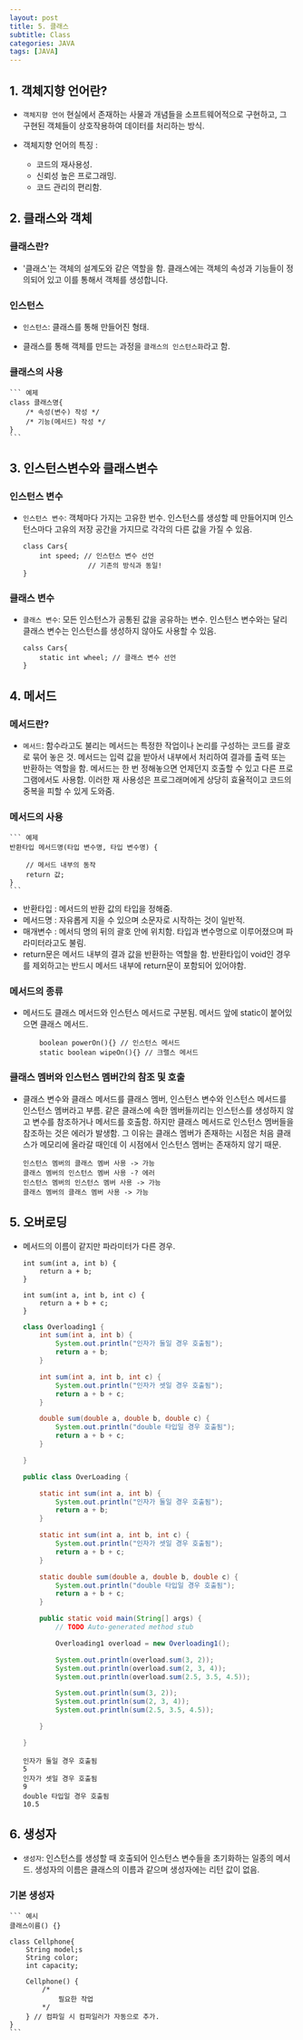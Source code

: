 ```yaml
---
layout: post
title: 5. 클래스
subtitle: Class
categories: JAVA
tags: [JAVA]
---
```


## 1. 객체지향 언어란?

- `객체지향 언어` 현실에서 존재하는 사물과 개념들을 소프트웨어적으로 구현하고, 그 구현된 객체들이 상호작용하여 데이터를 처리하는 방식.

- 객체지향 언어의 특징 :

  * 코드의 재사용성.
  * 신뢰성 높은 프로그래밍.
  * 코드 관리의 편리함.

## 2. 클래스와 객체

### 클래스란?

- '클래스'는 객체의 설계도와 같은 역할을 함. 클래스에는 객체의 속성과 기능들이 정의되어 있고 이를 통해서 객체를 생성합니다.

### 인스턴스

- `인스턴스`: 클래스를  통해 만들어진 형태.

- 클래스를 통해 객체를 만드는 과정을 `클래스의 인스턴스화`라고 함.

### 클래스의 사용

	``` 예제
	class 클래스명{
		/* 속성(변수) 작성 */
		/* 기능(메서드) 작성 */
	}
	```

## 3. 인스턴스변수와 클래스변수

### 인스턴스 변수

- `인스턴스 변수`: 객체마다 가지는 고유한 번수. 인스턴스를 생성할 떼 만들어지며 인스턴스마다 고유의 저장 공간을 가지므로 각각의 다른 값을 가질 수 있음.

	``` 예제
	class Cars{
		int speed; // 인스턴스 변수 선언
					// 기존의 방식과 동일!
	}

	```

### 클래스 변수

- `클래스 변수`: 모든 인스턴스가 공통된 값을 공유하는 변수. 인스턴스 변수와는 달리 클래스 변수는 인스턴스를 생성하지 않아도 사용할 수 있음.

	``` 예제
	calss Cars{
		static int wheel; // 클래스 변수 선언
	}

	```

## 4. 메서드

### 메서드란?

- `메서드`: 함수라고도 불리는 메서드는 특정한 작업이나 논리를 구성하는 코드를 괄호로 묶어 놓은 것. 메서드는 입력 값을 받아서 내부에서 처리하여 결과를 출력 또는 반환하는 역할을 함. 메서드는 한 번 정해놓으면 언제던지 호출할 수 있고 다른 프로그램에서도 사용함. 이러한 재 사용성은 프로그래머에게 상당히 효율적이고 코드의 중복을 피할 수 있게 도와줌.

### 메서드의 사용

	``` 예제
	반환타입 메서드명(타입 변수명, 타입 변수명) {

		// 메서드 내부의 동작
		return 값;
	}
	```

- 반환타입 : 메서드의 반환 값의 타입을 정해줌.
- 메서드명 : 자유롭게 지을 수 있으며 소문자로 시작하는 것이 일반적.
- 매개변수 : 메서듸 명의 뒤의 괄호 안에 위치함. 타입과 변수명으로 이루어졌으며 파라미터라고도 불림.
- return문은 메서드 내부의 결과 값을 반환하는 역할을 함. 반환타입이 void인 경우를 제외하고는 반드시 메서드 내부에 return문이 포함되어 있어야함.


### 메서드의 종류

- 메서드도 클래스 메서드와 인스턴스 메서드로 구분됨. 메서드 앞에 static이 붙어있으면 클래스 메서드.

	``` 예제
		boolean powerOn(){} // 인스턴스 메서드
		static boolean wipeOn(){} // 크랠스 메서드
	```

### 클래스 멤버와 인스턴스 멤버간의 참조 및 호출

- 클래스 변수와 클래스 메서드를 클래스 멤버, 인스턴스 변수와 인스턴스 메서드를 인스턴스 멤버라고 부름. 같은 클래스에 속한 멤버들끼리는 인스턴스를 생성하지 않고 변수를 참조하거나 메서드를 호출함. 하지만 클래스 메서드로 인스턴스 멤버들을 참조하는 것은 에러가 발생함. 그 이유는 클래스 멤버가 존재하는 시점은 처음 클래스가 메모리에 올라갈 때인데 이 시점에서 인스턴스 멤버는 존재하지 않기 때문.

	``` 예제
	인스턴스 멤버의 클래스 멤버 사용 -> 가능
	클래스 멤버의 인스턴스 멤버 사용 -? 에러
	인스턴스 멤버의 인스턴스 멤버 사용 -> 가능
	클래스 멤버의 클래스 멤버 사용 -> 가능
	```

## 5. 오버로딩

- 메서드의 이름이 같지만 파라미터가 다른 경우.

	``` 예제
	int sum(int a, int b) {
		return a + b;
	}

	int sum(int a, int b, int c) {
		return a + b + c;
	}
	```

	``` java
	class Overloading1 {
		int sum(int a, int b) {
			System.out.println("인자가 둘일 경우 호출됨");
			return a + b;
		}

		int sum(int a, int b, int c) {
			System.out.println("인자가 셋일 경우 호출됨");
			return a + b + c;
		}

		double sum(double a, double b, double c) {
			System.out.println("double 타입일 경우 호출됨");
			return a + b + c;
		}

	}

	public class OverLoading {

		static int sum(int a, int b) {
			System.out.println("인자가 둘일 경우 호출됨");
			return a + b;
		}

		static int sum(int a, int b, int c) {
			System.out.println("인자가 셋일 경우 호출됨");
			return a + b + c;
		}

		static double sum(double a, double b, double c) {
			System.out.println("double 타입일 경우 호출됨");
			return a + b + c;
		}

		public static void main(String[] args) {
			// TODO Auto-generated method stub

			Overloading1 overload = new Overloading1();

			System.out.println(overload.sum(3, 2));
			System.out.println(overload.sum(2, 3, 4));
			System.out.println(overload.sum(2.5, 3.5, 4.5));

			System.out.println(sum(3, 2));
			System.out.println(sum(2, 3, 4));
			System.out.println(sum(2.5, 3.5, 4.5));

		}

	}
	```

	``` 실행결과
	인자가 둘일 경우 호출됨
	5
	인자가 셋일 경우 호출됨
	9
	double 타입일 경우 호출됨
	10.5
	```

## 6. 생성자

- `생성자`: 인스턴스를 생성할 때 호출되어 인스턴스 변수들을 초기화하는 일종의 메서드. 생성자의 이름은 클래스의 이름과 같으며 생성자에는 리턴 값이 없음.

### 기본 생성자

	``` 예시
	클래스이름() {}

	class Cellphone{
		String model;s
		String color;
		int capacity;

		Cellphone() {
			/*
				필요한 작업
			*/
		} // 컴파일 시 컴파일러가 자동으로 추가.
	}
	```
